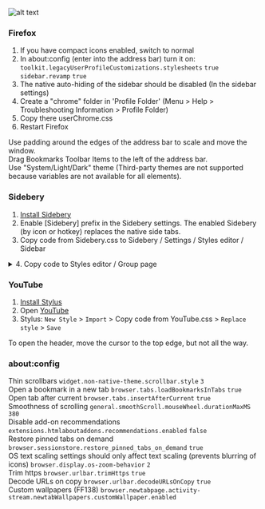![alt text](demo.gif)

### Firefox
1. If you have compact icons enabled, switch to normal
2. In about:config (enter into the address bar) turn it on:  
`toolkit.legacyUserProfileCustomizations.stylesheets` `true`  
`sidebar.revamp` `true`
3. The native auto-hiding of the sidebar should be disabled (In the sidebar settings)
4. Create a "chrome" folder in 'Profile Folder' (Menu > Help > Troubleshooting Information > Profile Folder)
5. Copy there userChrome.css
6. Restart Firefox

Use padding around the edges of the address bar to scale and move the window.  
Drag Bookmarks Toolbar Items to the left of the address bar.  
Use "System/Light/Dark" theme (Third-party themes are not supported because variables are not available for all elements).  


### Sidebery
1. [Install Sidebery](https://github.com/mbnuqw/sidebery)
2. Enable [Sidebery] prefix in the Sidebery settings.
The enabled Sidebery (by icon or hotkey) replaces the native side tabs.
3. Copy code from Sidebery.css to Sidebery / Settings / Styles editor / Sidebar
<details><summary><b1>4. Copy code to Styles editor / Group page </b1></summary>

> #root[data-frame-color-scheme=dark] {--s-toolbar-bg: hsl(252, 4%, 9%) !important}
> 
> html {background-color: var(--s-toolbar-bg) !important}
> 
> .title {opacity: .7}

</details>


### YouTube
1. [Install Stylus](https://addons.mozilla.org/firefox/addon/styl-us/)
2. Open [YouTube](https://youtube.com)
3. Stylus: `New Style` > `Import` > Copy code from YouTube.css > `Replace style` > `Save`

To open the header, move the cursor to the top edge, but not all the way.


### about:config
Thin scrollbars
`widget.non-native-theme.scrollbar.style` `3`  
Open a bookmark in a new tab
`browser.tabs.loadBookmarksInTabs` `true`  
Open tab after current
`browser.tabs.insertAfterCurrent` `true`  
Smoothness of scrolling
`general.smoothScroll.mouseWheel.durationMaxMS` `380`  
Disable add-on recommendations
`extensions.htmlaboutaddons.recommendations.enabled` `false`  
Restore pinned tabs on demand
`browser.sessionstore.restore_pinned_tabs_on_demand` `true`  
OS text scaling settings should only affect text scaling (prevents blurring of icons)
`browser.display.os-zoom-behavior` `2`  
Trim https
`browser.urlbar.trimHttps` `true`  
Decode URLs on copy
`browser.urlbar.decodeURLsOnCopy` `true`  
Custom wallpapers (FF138)
`browser.newtabpage.activity-stream.newtabWallpapers.customWallpaper.enabled`  
